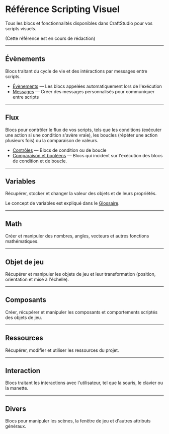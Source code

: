 # Référence Scripting Visuel

Tous les blocs et fonctionnalités disponibles dans CraftStudio pour vos scripts visuels.

(Cette référence est en cours de rédaction)

----
## Évènements

Blocs traitant du cycle de vie et des intéractions par messages entre scripts.

 * [Évènements](Visual_Scripting/Events.fr.md) — Les blocs appelées automatiquement lors de l'exécution
 * [Messages](Visual_Scripting/Messages.fr.md) — Créer des messages personnalisés pour communiquer entre scripts

----
## Flux

Blocs pour contrôler le flux de vos scripts, tels que les conditions (exécuter une action si une condition s'avère vraie), les boucles (répéter une action plusieurs fois) ou la comparaison de valeurs.

 * [Contrôles](Visual_Scripting/Controls.fr.md) — Blocs de condition ou de boucle
 * [Comparaison et booléens](Visual_Scripting/Comparison_and_booleans.md) — Blocs qui incident sur l'exécution des blocs de condition et de boucle.

----
## Variables

Récupérer, stocker et changer la valeur des objets et de leurs propriétés.

Le concept de variables est expliqué dans le [Glossaire](Glossary.fr.md).

----
## Math

Créer et manipuler des nombres, angles, vecteurs et autres fonctions mathématiques.

----
## Objet de jeu

Récupérer et manipuler les objets de jeu et leur transformation (position, orientation et mise à l'échelle).

----

## Composants
Créer, récupérer et manipuler les composants et comportements scriptés des objets de jeu.

----

## Ressources

Récupérer, modifier et utiliser les ressources du projet.

----
## Interaction

Blocs traitant les interactions avec l'utilisateur, tel que la souris, le clavier ou la manette. 

----
## Divers

Blocs pour manipuler les scènes, la fenêtre de jeu et d'autres attributs généraux.
